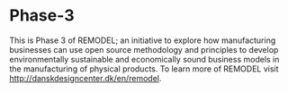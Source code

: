 # Phase-3
This is Phase 3 of REMODEL; an initiative to explore how manufacturing businesses can use open source methodology and principles to develop environmentally sustainable and economically sound business models in the manufacturing of physical products. To learn more of REMODEL visit http://danskdesigncenter.dk/en/remodel.
